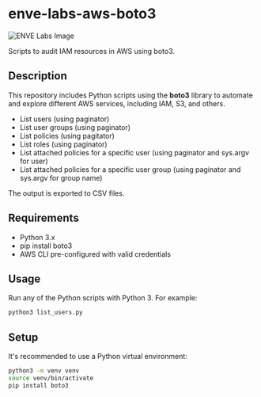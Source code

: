 # enve-labs-aws-boto3

![ENVE Labs Image](https://lwfiles.mycourse.app/662bd5aeace4f91c41b88682-public/0df4dfacf02d3b01f92fd56ea50a4a3f.png)

Scripts to audit IAM resources in AWS using boto3.

## Description

This repository includes Python scripts using the **boto3** library to automate and explore different AWS services, including IAM, S3, and others.

- List users (using paginator)
- List user groups (using paginator)
- List policies (using pagitator)
- List roles (using paginator)
- List attached policies for a specific user (using paginator and sys.argv for user)
- List attached policies for a specific user group (using paginator and sys.argv for group name)

The output is exported to CSV files.

## Requirements

- Python 3.x
- pip install boto3
- AWS CLI pre-configured with valid credentials

## Usage

Run any of the Python scripts with Python 3. For example:

```bash
python3 list_users.py
```

## Setup

It's recommended to use a Python virtual environment:

```bash
python3 -m venv venv
source venv/bin/activate
pip install boto3
```
